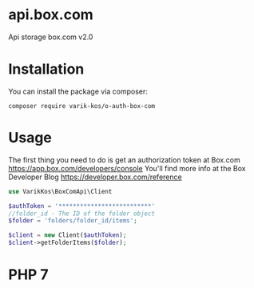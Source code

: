 # api.box.com
Api storage box.com v2.0

# Installation
You can install the package via composer:
```
composer require varik-kos/o-auth-box-com
```


# Usage
The first thing you need to do is get an authorization token at Box.com 
https://app.box.com/developers/console
You'll find more info at the Box Developer Blog https://developer.box.com/reference

```php
use VarikKos\BoxComApi\Client

$authToken = '**************************'
//folder_id - The ID of the folder object
$folder = 'folders/folder_id/items';

$client = new Client($authToken);
$client->getFolderItems($folder);
```

# PHP 7
